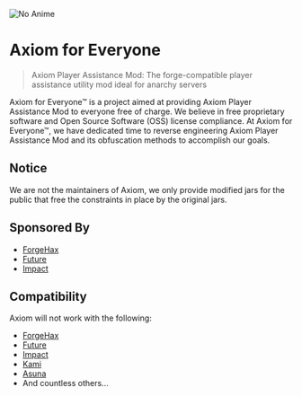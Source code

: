 ![No Anime](https://i.kym-cdn.com/entries/icons/original/000/027/108/anime.jpg)

# Axiom for Everyone

> Axiom Player Assistance Mod: The forge-compatible player assistance utility mod ideal for anarchy servers

Axiom for Everyone™ is a project aimed at providing Axiom Player Assistance Mod to everyone free of charge. We believe in free proprietary
software and Open Source Software (OSS) license compliance. At Axiom for Everyone™, we have dedicated time to reverse engineering Axiom
Player Assistance Mod and its obfuscation methods to accomplish our goals.

## Notice

We are not the maintainers of Axiom, we only provide modified jars for the public that free the constraints in place by the original jars.

## Sponsored By

 - [ForgeHax](https://github.com/fr1kin/ForgeHax)
 - [Future](https://www.futureclient.net/)
 - [Impact](https://impactdevelopment.github.io/)

## Compatibility

Axiom will not work with the following:
 - [ForgeHax](https://github.com/fr1kin/ForgeHax)
 - [Future](https://www.futureclient.net/)
 - [Impact](https://impactdevelopment.github.io/)
 - [Kami](https://www.github.com/ZeroEightySix/Kami/)
 - [Asuna](https://www.github.com/ZeroMemes/Asuna/)
 - And countless others...
